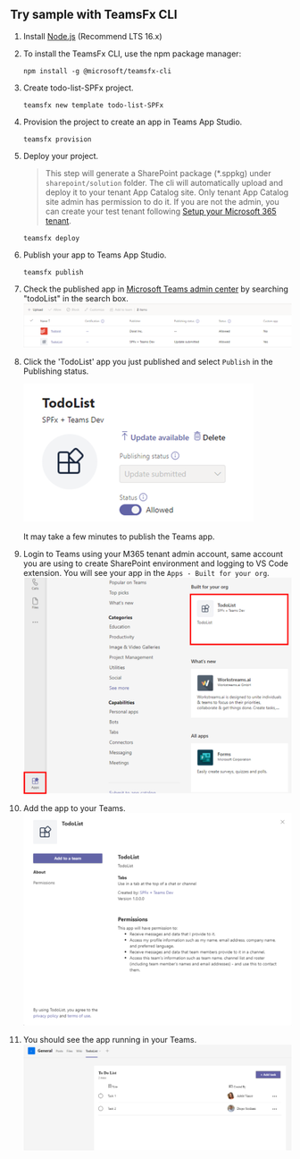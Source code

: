 ## Try sample with TeamsFx CLI
1. Install [Node.js](https://nodejs.org/en/download/) (Recommend LTS 16.x)
2. To install the TeamsFx CLI, use the npm package manager:
    ```
    npm install -g @microsoft/teamsfx-cli
    ```
3. Create todo-list-SPFx project.
    ```
    teamsfx new template todo-list-SPFx
    ```
4. Provision the project to create an app in Teams App Studio.
    ```
    teamsfx provision
    ```
5. Deploy your project.
    > This step will generate a SharePoint package (*.sppkg) under `sharepoint/solution` folder. The cli will automatically upload and deploy it to your tenant App Catalog site. Only tenant App Catalog site admin has permission to do it. If you are not the admin, you can create your test tenant following [Setup your Microsoft 365 tenant](https://docs.microsoft.com/en-us/sharepoint/dev/spfx/set-up-your-developer-tenant).
    ```
    teamsfx deploy
    ```
6. Publish your app to Teams App Studio.
    ```
    teamsfx publish
    ```
7. Check the published app in [Microsoft Teams admin center](https://admin.teams.microsoft.com/policies/manage-apps) by searching "todoList" in the search box.
![TeamsAppAdminCenter](images/TeamsAppAdminCenter.png)
1. Click the 'TodoList' app you just published and select `Publish` in the Publishing status.

    ![Publish](images/Publish.png)

    It may take a few minutes to publish the Teams app.
1. Login to Teams using your M365 tenant admin account, same account you are using to create SharePoint environment and logging to VS Code extension. You will see your app in the `Apps - Built for your org`. 
![addapp](images/addapp.png)
1. Add the app to your Teams.
![addtoateam](images/addtoateam.png)
1. You should see the app running in your Teams.
![appdisplay](images/appdisplay.png)